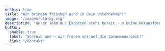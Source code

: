 ```yaml
---
enable: true
title: "Wir bringen frischen Wind in Dein Unternehmen!"
image: "/images/cta-bg.svg"
description: "Unser Team aus Experten steht bereit, um Deine Herausforderungen zu meistern und nachhaltige Lösungen zu schaffen."
button:
  enable: true
  label: "Schreib uns – wir freuen uns auf die Zusammenarbeit!"
  link: "/kontakt"
---
```

